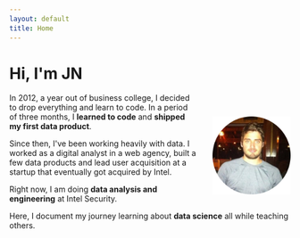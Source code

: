 ```yaml
---
layout: default
title: Home
---
```


# <strong>Hi, I'm JN</strong>

<img src="./public/jean-nicholas-hould.png" style="float:right;width:10em;margin-top:3em;margin-left:2em;">

<!-- Data Science -->
In 2012, a year out of business college, I decided to drop everything and learn to code. In a period of three months, I **learned to code** and **shipped my first data product**.

Since then, I've been working heavily with data. I worked as a digital analyst in a web agency, built a few data products and lead user acquisition at a startup that eventually got acquired by Intel. 

Right now, I am doing **data analysis and engineering** at Intel Security.

Here, I document my journey learning about **data science** all while teaching others.


<!-- Convertkit - Start -->
<script async id="_ck_148263" src="https://forms.convertkit.com/148263?v=6"></script>    
<!-- Convertkit - End -->

